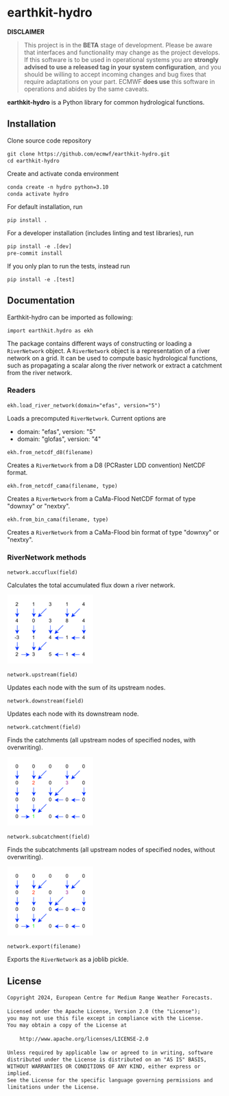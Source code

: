 # earthkit-hydro

**DISCLAIMER**

> This project is in the **BETA** stage of development. Please be aware that interfaces and functionality may change as the project develops. If this software is to be used in operational systems you are **strongly advised to use a released tag in your system configuration**, and you should be willing to accept incoming changes and bug fixes that require adaptations on your part. ECMWF **does use** this software in operations and abides by the same caveats.

**earthkit-hydro** is a Python library for common hydrological functions.

## Installation
Clone source code repository

```
git clone https://github.com/ecmwf/earthkit-hydro.git
cd earthkit-hydro
```

Create and activate conda environment

```
conda create -n hydro python=3.10
conda activate hydro
```

For default installation, run

```
pip install .
```

For a developer installation (includes linting and test libraries), run

```
pip install -e .[dev]
pre-commit install
```

If you only plan to run the tests, instead run

```
pip install -e .[test]
```

## Documentation
Earthkit-hydro can be imported as following:
```
import earthkit.hydro as ekh
```

The package contains different ways of constructing or loading a `RiverNetwork` object. A `RiverNetwork` object is a representation of a river network on a grid.
It can be used to compute basic hydrological functions, such as propagating a scalar along the river network or extract a catchment from the river network.

### Readers

```
ekh.load_river_network(domain="efas", version="5")
```
Loads a precomputed `RiverNetwork`. Current options are
- domain: "efas", version: "5"
- domain: "glofas", version: "4"


```
ekh.from_netcdf_d8(filename)
```
Creates a `RiverNetwork` from a D8 (PCRaster LDD convention) NetCDF format.

```
ekh.from_netcdf_cama(filename, type)
```
Creates a `RiverNetwork` from a CaMa-Flood NetCDF format of type "downxy" or "nextxy".

```
ekh.from_bin_cama(filename, type)
```
Creates a `RiverNetwork` from a CaMa-Flood bin format of type "downxy" or "nextxy".

### RiverNetwork methods

```
network.accuflux(field)
```
Calculates the total accumulated flux down a river network.

<img src="docs/images/accuflux.gif" width="200px" height="160px" />

```
network.upstream(field)
```
Updates each node with the sum of its upstream nodes.

```
network.downstream(field)
```
Updates each node with its downstream node.

```
network.catchment(field)
```
Finds the catchments (all upstream nodes of specified nodes, with overwriting).

<img src="docs/images/catchment.gif" width="200px" height="160px" />

```
network.subcatchment(field)
```
Finds the subcatchments (all upstream nodes of specified nodes, without overwriting).

<img src="docs/images/subcatchment.gif" width="200px" height="160px" />

```
network.export(filename)
```
Exports the `RiverNetwork` as a joblib pickle.

## License

```
Copyright 2024, European Centre for Medium Range Weather Forecasts.

Licensed under the Apache License, Version 2.0 (the "License");
you may not use this file except in compliance with the License.
You may obtain a copy of the License at

    http://www.apache.org/licenses/LICENSE-2.0

Unless required by applicable law or agreed to in writing, software
distributed under the License is distributed on an "AS IS" BASIS,
WITHOUT WARRANTIES OR CONDITIONS OF ANY KIND, either express or implied.
See the License for the specific language governing permissions and
limitations under the License.
```
